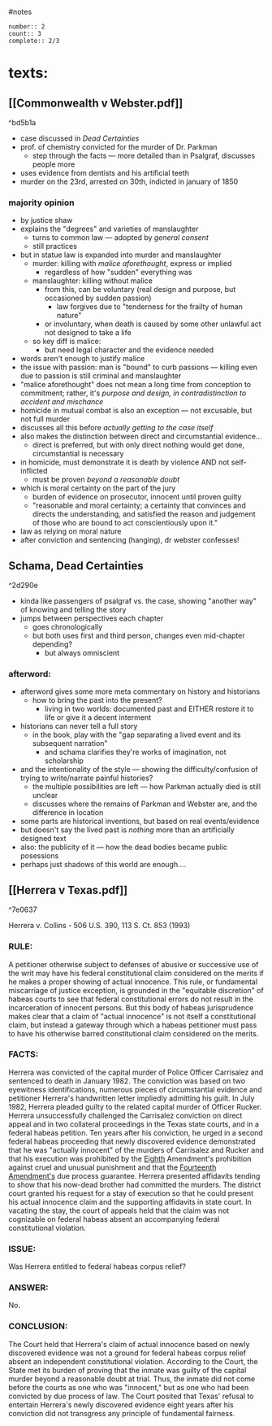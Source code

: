 #notes 
```
number:: 2
count:: 3
complete:: 2/3
```
# texts:
## [[Commonwealth v Webster.pdf]]

^bd5b1a

- case discussed in *Dead Certainties*
- prof. of chemistry convicted for the murder of Dr. Parkman
	- step through the facts — more detailed than in Psalgraf, discusses people more
- uses evidence from dentists and his artificial teeth
- murder on the 23rd, arrested on 30th, indicted in january of 1850
### majority opinion
- by justice shaw
- explains the "degrees" and varieties of manslaughter
	- turns to common law — adopted by *general consent*
	- still practices
- but in statue law is expanded into murder and manslaughter 
	- murder: killing with *malice aforethought*, express or implied 
		- regardless of how "sudden" everything was
	-  manslaughter: killing without malice
		- from this, can be voluntary (real design and purpose, but occasioned by sudden passion)
			- law forgives due to "tenderness for the frailty of human nature"
		- or involuntary, when death is caused by some other unlawful act not designed to take a life
	- so key diff is malice: 
		- but need legal character and the evidence needed 
- words aren't enough to justify malice 
- the issue with passion: man is "bound" to curb passions — killing even due to passion is still criminal and manslaughter
- "malice aforethought" does not mean a long time from conception to commitment; rather, it's *purpose and design, in contradistinction to accident and mischance*
- homicide in mutual combat is also an exception — not excusable, but not full murder
- discusses all this before *actually getting to the case itself*
- also makes the distinction between direct and circumstantial evidence...
	- direct is preferred, but with only direct nothing would get done, circumstantial is necessary
- in homicide, must demonstrate it is death by violence AND not self-inflicted
	- must be proven *beyond a reasonable doubt*
- which is moral certainty on the part of the jury
	- burden of evidence on prosecutor, innocent until proven guilty 
	- "reasonable and moral certainty; a certainty that convinces and directs the understanding, and satisfied the reason and judgement of those who are bound to act conscientiously upon it."
- law as relying on moral nature
- after conviction and sentencing (hanging), dr webster confesses!
## **Schama, Dead Certainties**

^2d290e

- kinda like passengers of psalgraf vs. the case, showing "another way" of knowing and telling the story
- jumps between perspectives each chapter 
	- goes chronologically
	- but both uses first and third person, changes even mid-chapter depending? 
		- but always omniscient
### afterword: 
- afterword gives some more meta commentary on history and historians
	- how to bring the past into the present? 
		- living in two worlds: documented past and EITHER restore it to life or give it a decent interment 
- historians can never tell a full story
	- in the book, play with the "gap separating a lived event and its subsequent narration"
		- and schama clarifies they're works of imagination, not scholarship 
- and the intentionality of the style — showing the difficulty/confusion of trying to write/narrate painful histories?
	- the multiple possibilities are left — how Parkman actually died is still unclear 
	- discusses where the remains of Parkman and Webster are, and the difference in location
- some parts are historical inventions, but based on real events/evidence
- but doesn't say the lived past is *nothing* more than an artificially designed text
- also: the publicity of it — how the dead bodies became public posessions 
- perhaps just shadows of this world are enough....
## [[Herrera v Texas.pdf]]

^7e0637

Herrera v. Collins - 506 U.S. 390, 113 S. Ct. 853 (1993)
### RULE:
A petitioner otherwise subject to defenses of abusive or successive use of the writ may have his federal constitutional claim considered on the merits if he makes a proper showing of actual innocence. This rule, or fundamental miscarriage of justice exception, is grounded in the "equitable discretion" of habeas courts to see that federal constitutional errors do not result in the incarceration of innocent persons. But this body of habeas jurisprudence makes clear that a claim of "actual innocence" is not itself a constitutional claim, but instead a gateway through which a habeas petitioner must pass to have his otherwise barred constitutional claim considered on the merits.
### FACTS:
Herrera was convicted of the capital murder of Police Officer Carrisalez and sentenced to death in January 1982. The conviction was based on two eyewitness identifications, numerous pieces of circumstantial evidence and petitioner Herrera's handwritten letter impliedly admitting his guilt. In July 1982, Herrera pleaded guilty to the related capital murder of Officer Rucker. Herrera unsuccessfully challenged the Carrisalez conviction on direct appeal and in two collateral proceedings in the Texas state courts, and in a federal habeas petition. Ten years after his conviction, he urged in a second federal habeas proceeding that newly discovered evidence demonstrated that he was "actually innocent" of the murders of Carrisalez and Rucker and that his execution was prohibited by the [Eighth](https://advance.lexis.com/search/?pdmfid=1000516&crid=3d88bec5-8e25-4d95-b039-6a173432e0ac&pdsearchterms=Herrera+v.+Collins%2C+506+U.S.+390+(1993)&pdstartin=hlct%3A1%3A1&pdtypeofsearch=searchboxclick&pdsearchtype=SearchBox&pdqttype=and&pdquerytemplateid=&ecomp=v5q1k&prid=f02666ac-3f3b-4834-a47a-90e8d0d8aa4e) Amendment's prohibition against cruel and unusual punishment and that the [Fourteenth Amendment's](https://advance.lexis.com/search/?pdmfid=1000516&crid=3d88bec5-8e25-4d95-b039-6a173432e0ac&pdsearchterms=Herrera+v.+Collins%2C+506+U.S.+390+(1993)&pdstartin=hlct%3A1%3A1&pdtypeofsearch=searchboxclick&pdsearchtype=SearchBox&pdqttype=and&pdquerytemplateid=&ecomp=v5q1k&prid=f02666ac-3f3b-4834-a47a-90e8d0d8aa4e) due process guarantee. Herrera presented affidavits tending to show that his now-dead brother had committed the murders. The district court granted his request for a stay of execution so that he could present his actual innocence claim and the supporting affidavits in state court. In vacating the stay, the court of appeals held that the claim was not cognizable on federal habeas absent an accompanying federal constitutional violation.
### ISSUE:
Was Herrera entitled to federal habeas corpus relief?
### ANSWER:
No.
### CONCLUSION:
The Court held that Herrera's claim of actual innocence based on newly discovered evidence was not a ground for federal habeas corpus relief absent an independent constitutional violation. According to the Court, the State met its burden of proving that the inmate was guilty of the capital murder beyond a reasonable doubt at trial. Thus, the inmate did not come before the courts as one who was "innocent," but as one who had been convicted by due process of law. The Court posited that Texas' refusal to entertain Herrera's newly discovered evidence eight years after his conviction did not transgress any principle of fundamental fairness.